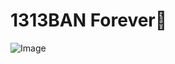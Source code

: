 # 1313BAN Forever🤍

![Image](https://github.com/user-attachments/assets/577e106e-227a-4941-9a35-1e0d57ae8697)

<!--

<details>
<summary><strong>📋 팀 구성표 보기</strong></summary>

<br>

| 주제   | 조  | 이름1   | 이름2   | 이름3   |
|--------|-----|---------|---------|---------|
| 부동산 | 1   | 이예린 | 정지윤 |         |
| 부동산 | 2   | 유혁진 | 강수현 |         |
| 부동산 | 3   | 김성환 | 서보혁 |         |
| 여행   | 4   | 김민수 | 김지윤 | 김예은 |
| 여행   | 5   | 한규정 | 장준우 |         |
| 여행   | 6   | 백제완 | 서유빈 |         |
| 여행   | 7   | 강승구 | 한승연 |         |
| 여행   | 8   | 김재윤 | 고세규 |         |
| 여행   | 9   | 김한결 | 최재완 |         |
| 여행   | 10  | 이강규 | 김규현 |         |
| 여행   | 11  | 임세현 | 이상남 |         |
| 여행   | 12  | 박승윤 | 신아진 |         |
| 여행   | 13  | 오익준 | 모광윤 |         |

</details>
